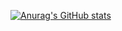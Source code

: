 [![Anurag's GitHub stats](https://github-readme-stats.vercel.app/api?username=jbrunomf&?count_private=true&theme=dracula)](https://github.com/jbrunomf/jbrunomf)

